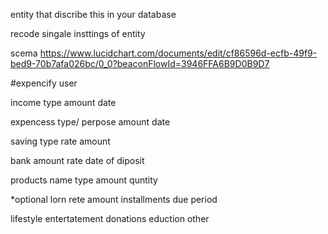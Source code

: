 entity 
that discribe this in your database

recode
singale insttings of entity

scema
https://www.lucidchart.com/documents/edit/cf86596d-ecfb-49f9-bed9-70b7afa026bc/0_0?beaconFlowId=3946FFA6B9D0B9D7


#expencify
user

income
type
amount
date


expencess
type/ perpose
amount
date

saving
type
rate
amount


bank
amount
rate
date of diposit

products
name
type
amount
quntity


*optional
lorn
rete
amount
installments
due
period


lifestyle
entertatement
donations
eduction
other
